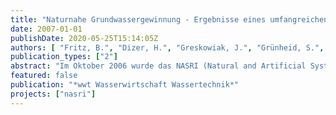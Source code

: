 ```yaml
---
title: "Naturnahe Grundwassergewinnung - Ergebnisse eines umfangreichen, interdisziplinären Forschungsvorhabens zur künstlichen Grundwasseranreicherung und Uferfiltration"
date: 2007-01-01
publishDate: 2020-05-25T15:14:05Z
authors: [ "Fritz, B.", "Dizer, H.", "Greskowiak, J.", "Grünheid, S.", "Grützmacher, G.", "Heberer, T.", "Holzbecher, E.", "Massmann, G." ]
publication_types: ["2"]
abstract: "Im Oktober 2006 wurde das NASRI (Natural and Artificial Systems for Recharge and Infiltration) Projekt, ein Vorhaben der Kompetenzzentrum Wasser Berlin gGmbH, endgültig mit einer öffentlichen Präsentation der wichtigsten Ergebnisse abgeschlossen. In fast vier Jahren interdisziplinäre Forschungstätigkeit untersuchten mehr als 40 Wissenschaftler aus mehreren Berliner Universitäten und dem Umweltbundesland, gemeinsam mit den Berliner Wasserbetrieben die Prozesse während der Uferfiltration und künstlichen Grundwasseranreicherung. Es war ein Hauptziel des Projektes ein umfassendes Prozessverständnis zu entwickeln, um so die nachhaltige Nutzung der Uferfiltration und künstlichen Grundwasseranreicherung unter Berücksichtigung zukünftiger Anforderungen und Bedrohungen langfristig sicherzustellen."
featured: false
publication: "*wwt Wasserwirtschaft Wassertechnik*"
projects: ["nasri"]
---
```


